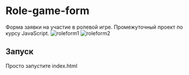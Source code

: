 ﻿# Role-game-form

Форма заявки на участие в ролевой игре. Промежуточный проект по курсу JavaScript.
![roleform1](https://user-images.githubusercontent.com/95663034/153778798-567709f8-d471-48db-b779-7a2e8841f4fa.gif)
![roleform2](https://user-images.githubusercontent.com/95663034/153778799-7760deae-49cf-42eb-aed2-d3aec3416de1.gif)

## Запуск
Просто запустите index.html
